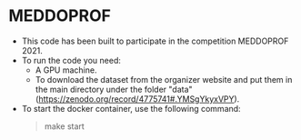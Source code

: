 #  MEDDOPROF

* This code has been built to participate in the competition MEDDOPROF 2021.
* To run the code you need:
    - A GPU machine.
    - To download the dataset from the organizer website and put them in the main directory under the folder "data" (https://zenodo.org/record/4775741#.YMSgYkyxVPY).
* To start the docker container, use the following command:
    > make start

